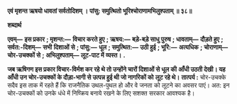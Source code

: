 **एवं मृशन्त ऋषयो धावतां सर्वतोदिशम् ।** **पांसु: समुत्थितो भूरिश्चोराणामभिलुश्पताम् ॥ ३८॥** 

**शब्दार्थ** 

**एवम्—** **इस प्रकार** **; मृशन्त:—** **विचार करते हुए** **; ऋषय:—** **बड़े-बड़े साधु पुरुष** **; धावताम्—** **दौड़ते हुए** **; सर्वत:-दिशम्—** **सभी** **दिशाओं से** **; पांसु:—** **धूल** **; समुत्थित:—** **उठी हुई** **; भूरि:—** **अत्यधिक** **; चोराणाम्—** **चोर-उचक्कों से** **; अभिलुश्पताम्—** **लूट-पाट में** **व्यस्त।** **.** 

**जब ऋषिगण इस प्रकार विचार-विर्मश कर रहे थे तो उन्होंने चारों दिशाओं से धूल की** **आँधी उठती देखी। यह आँधी उन चोर-उचक्कों के दौड़ा-भागी से उत्पन्न हुई थी जो नागरिकों को** **लूट रहे थे।** **तात्पर्य :** चोर-उचक्के सदैव इस ताक में रहते हैं कि राजनैतिक उथल-पुथल हो और वे जनता को लूटने का अवसर पाएं। अत: इन चोर-उचक्कों को उनके  धंधे में निष्क्रिय बनाये रखने के लिए सशक्त सरकार आवश्यक है।  